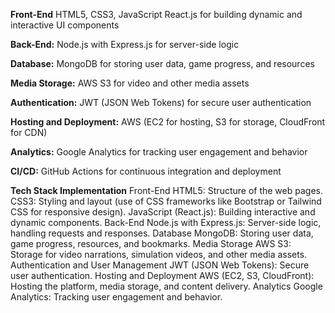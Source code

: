 **Front-End**
HTML5, CSS3, JavaScript
React.js for building dynamic and interactive UI components

**Back-End:**
Node.js with Express.js for server-side logic

**Database:**
MongoDB for storing user data, game progress, and resources

**Media Storage:**
AWS S3 for video and other media assets

**Authentication:**
JWT (JSON Web Tokens) for secure user authentication

**Hosting and Deployment:**
AWS (EC2 for hosting, S3 for storage, CloudFront for CDN)

**Analytics:**
Google Analytics for tracking user engagement and behavior

**CI/CD:**
GitHub Actions for continuous integration and deployment

**Tech Stack Implementation**
Front-End
HTML5: Structure of the web pages.
CSS3: Styling and layout (use of CSS frameworks like Bootstrap or Tailwind CSS for responsive design).
JavaScript (React.js): Building interactive and dynamic components.
Back-End
Node.js with Express.js: Server-side logic, handling requests and responses.
Database
MongoDB: Storing user data, game progress, resources, and bookmarks.
Media Storage
AWS S3: Storage for video narrations, simulation videos, and other media assets.
Authentication and User Management
JWT (JSON Web Tokens): Secure user authentication.
Hosting and Deployment
AWS (EC2, S3, CloudFront): Hosting the platform, media storage, and content delivery.
Analytics
Google Analytics: Tracking user engagement and behavior.
